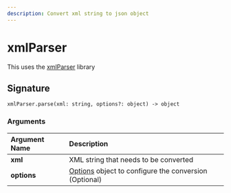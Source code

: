 ```yaml
---
description: Convert xml string to json object
---
```


# xmlParser
This uses the [xmlParser](https://github.com/NaturalIntelligence/fast-xml-parser) library

## Signature

```text
xmlParser.parse(xml: string, options?: object) -> object
```

### Arguments

| **Argument Name** | **Description** |
| :--- | :--- |
| **xml** | XML string that needs to be converted |
| **options** | [Options](https://github.com/NaturalIntelligence/fast-xml-parser) object to configure the conversion (Optional) |
